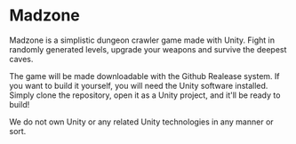 # Madzone

Madzone is a simplistic dungeon crawler game made with Unity.
Fight in randomly generated levels, upgrade your weapons and survive the deepest caves.


The game will be made downloadable with the Github Realease system.
If you want to build it yourself, you will need the Unity software installed. Simply
clone the repository, open it as a Unity project, and it'll be ready to build!


We do not own Unity or any related Unity technologies in any manner or sort.
